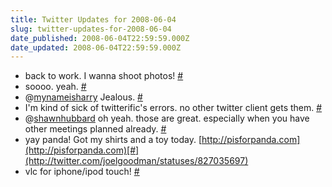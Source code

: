 ```yaml
---
title: Twitter Updates for 2008-06-04
slug: twitter-updates-for-2008-06-04
date_published: 2008-06-04T22:59:59.000Z
date_updated: 2008-06-04T22:59:59.000Z
---
```


- back to work. I wanna shoot photos! [#](http://twitter.com/joelgoodman/statuses/826822120)
- soooo. yeah. [#](http://twitter.com/joelgoodman/statuses/826895471)
- @[mynameisharry](http://twitter.com/mynameisharry) Jealous. [#](http://twitter.com/joelgoodman/statuses/826919269)
- I'm kind of sick of twitterific's errors. no other twitter client gets them. [#](http://twitter.com/joelgoodman/statuses/826930966)
- @[shawnhubbard](http://twitter.com/shawnhubbard) oh yeah. those are great. especially when you have other meetings planned already. [#](http://twitter.com/joelgoodman/statuses/826962166)
- yay panda! Got my shirts and a toy today. [http://pisforpanda.com](http://pisforpanda.com)[#](http://twitter.com/joelgoodman/statuses/827035697)
- vlc for iphone/ipod touch! [#](http://twitter.com/joelgoodman/statuses/827077297)
